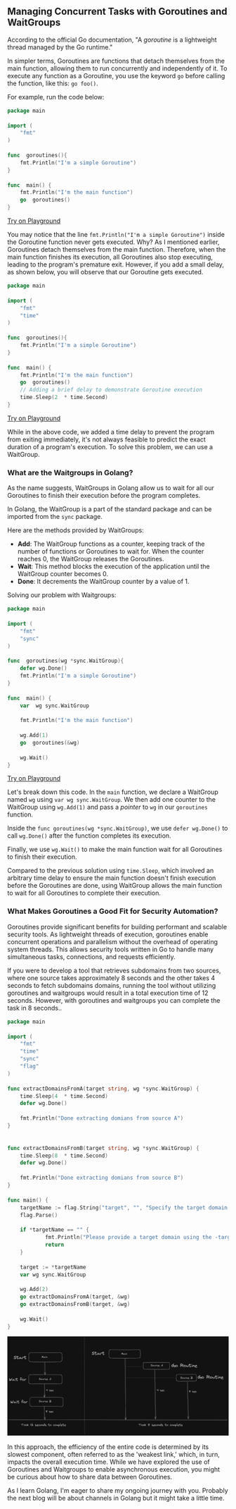 ## Managing Concurrent Tasks with Goroutines and WaitGroups

According to the official Go documentation, "A _goroutine_ is a lightweight thread managed by the Go runtime."

In simpler terms, Goroutines are functions that detach themselves from the main function, allowing them to run concurrently and independently of it. To execute any function as a Goroutine, you use the keyword `go` before calling the function, like this: `go foo()`.

For example, run the code below:
```go
package main

import (
	"fmt"
)

func  goroutines(){
	fmt.Println("I'm a simple Goroutine")
}

func  main() {
	fmt.Println("I'm the main function")
	go  goroutines()
}
```
[Try on Playground](https://go.dev/play/p/xK6JNyli-AN)

You may notice that the line `fmt.Println("I'm a simple Goroutine")` inside the Goroutine function never gets executed. Why? As I mentioned earlier, Goroutines detach themselves from the main function. Therefore, when the main function finishes its execution, all Goroutines also stop executing, leading to the program's premature exit. However, if you add a small delay, as shown below, you will observe that our Goroutine gets executed.
```go
package main

import (
	"fmt"
	"time"
)

func  goroutines(){
	fmt.Println("I'm a simple Goroutine")
}

func  main() {
	fmt.Println("I'm the main function")
	go  goroutines()
	// Adding a brief delay to demonstrate Goroutine execution
	time.Sleep(2  * time.Second)
}
```
[Try on Playground](https://go.dev/play/p/_A9bS6gh-ee)

While in the above code, we added a time delay to prevent the program from exiting immediately, it's not always feasible to predict the exact duration of a program's execution. To solve this problem, we can use a WaitGroup.

### What are the Waitgroups in Golang?
As the name suggests, WaitGroups in Golang allow us to wait for all our Goroutines to finish their execution before the program completes.

In Golang, the WaitGroup is a part of the standard package and can be imported from the `sync` package. 

Here are the methods provided by WaitGroups:
- **Add**: The WaitGroup functions as a counter, keeping track of the number of functions or Goroutines to wait for. When the counter reaches 0, the WaitGroup releases the Goroutines.
- **Wait**: This method blocks the execution of the application until the WaitGroup counter becomes 0.
- **Done**: It decrements the WaitGroup counter by a value of 1.

Solving our problem with Waitgroups:
```go
package main

import (
	"fmt"
	"sync"
)

func  goroutines(wg *sync.WaitGroup){
	defer wg.Done()
	fmt.Println("I'm a simple Goroutine")
}

func  main() {
	var  wg sync.WaitGroup
	
	fmt.Println("I'm the main function")

	wg.Add(1)
	go  goroutines(&wg)

	wg.Wait()
}
```
[Try on Playground](https://go.dev/play/p/StdE1W4o6PP)

Let's break down this code. In the `main` function, we declare a WaitGroup named `wg` using `var wg sync.WaitGroup`. We then add one counter to the WaitGroup using `wg.Add(1)` and pass a _pointer_ to `wg` in our `goroutines` function.

Inside the `func goroutines(wg *sync.WaitGroup)`, we use `defer wg.Done()` to call `wg.Done()` after the function completes its execution.

Finally, we use `wg.Wait()` to make the main function wait for all Goroutines to finish their execution.

Compared to the previous solution using `time.Sleep`, which involved an arbitrary time delay to ensure the main function doesn't finish execution before the Goroutines are done, using WaitGroup allows the main function to wait for all Goroutines to complete their execution.

### What Makes Goroutines a Good Fit for Security Automation?
Goroutines provide significant benefits for building performant and scalable security tools. As lightweight threads of execution, goroutines enable concurrent operations and parallelism without the overhead of operating system threads. This allows security tools written in Go to handle many simultaneous tasks, connections, and requests efficiently.

If you were to develop a tool that retrieves subdomains from two sources, where one source takes approximately 8 seconds and the other takes 4 seconds to fetch subdomains domains, running the tool without utilizing goroutines and waitgroups would result in a total execution time of 12 seconds. However, with goroutines and waitgroups you can complete the task in 8 seconds..

```go
package main

import (
    "fmt"
	"time"
	"sync"
	"flag"
)

func extractDomainsFromA(target string, wg *sync.WaitGroup) {
	time.Sleep(4  * time.Second)
	defer wg.Done()

	fmt.Println("Done extracting domians from source A")
}


func extractDomainsFromB(target string, wg *sync.WaitGroup) {
	time.Sleep(8  * time.Second)
	defer wg.Done()
	
	fmt.Println("Done extracting domians from source B")
}

func main() {
    targetName := flag.String("target", "", "Specify the target domain (e.g., india.gov.in)")
	flag.Parse()

	if *targetName == "" {
			fmt.Println("Please provide a target domain using the -target flag.")
			return
	}

	target := *targetName
	var wg sync.WaitGroup

	wg.Add(2)
	go extractDomainsFromA(target, &wg)
    go extractDomainsFromB(target, &wg)

	wg.Wait()
}
```

![visualize-goroutine](/assets/images/goroutine_waitgroup/visualize-goroutine.png)

In this approach, the efficiency of the entire code is determined by its slowest component, often referred to as the 'weakest link,' which, in turn, impacts the overall execution time. While we have explored the use of Goroutines and Waitgroups to enable asynchronous execution, you might be curious about how to share data between Goroutines. 

As I learn Golang, I'm eager to share my ongoing journey with you. Probably the next blog will be about channels in Golang but it might take a little time.

